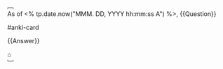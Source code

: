 ﹇<br>
As of <% tp.date.now("MMM. DD, YYYY hh:mm:ss A") %>, {{Question}}

#anki-card 

{{Answer}}

⌂
<br>﹈<br>
